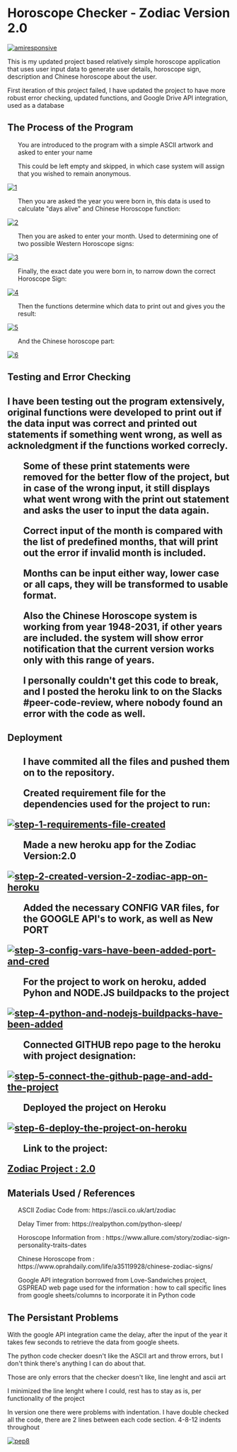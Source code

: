 <h1> Horoscope Checker - Zodiac Version 2.0</h1>
<a href="https://ibb.co/SN53Mrh"><img src="https://i.ibb.co/F6mDyVS/amiresponsive.png" alt="amiresponsive" border="0"></a>
<p> This is my updated project based relatively simple horoscope application that uses user input data to generate user details, horoscope sign, description and Chinese horoscope about the user. </p>
<p> First iteration of this project failed, I have updated the project to have more robust error checking, updated functions, and Google Drive API integration, used as a database</p>

<h2> The Process of the Program</h2>
    <ul>You are introduced to the program with a simple ASCII artwork and asked to enter your name</ul>
    <ul>This could be left empty and skipped, in which case system will assign that you wished to remain anonymous.</ul>
    <a href="https://ibb.co/j5XK4S0"><img src="https://i.ibb.co/H28vgjw/1.png" alt="1" border="0"></a>
    <br>
    <ul>Then you are asked the year you were born in, this data is used to calculate "days alive" and Chinese Horoscope function:</ul>
    <a href="https://ibb.co/d7VNp98"><img src="https://i.ibb.co/QXTWHBy/2.png" alt="2" border="0"></a>
    <ul>Then you are asked to enter your month. Used to determining one of two possible Western Horoscope signs:</ul>
    <a href="https://ibb.co/L17wFNF"><img src="https://i.ibb.co/w4mHkck/3.png" alt="3" border="0"></a>
    <ul>Finally, the exact date you were born in, to narrow down the correct Horoscope Sign:</ul>
    <a href="https://ibb.co/VL58WwQ"><img src="https://i.ibb.co/wdj1Ncw/4.png" alt="4" border="0"></a>
    <ul>Then the functions determine which data to print out and gives you the result:</ul>
    <a href="https://ibb.co/syrXY4T"><img src="https://i.ibb.co/72F0mD3/5.png" alt="5" border="0"></a>
    <ul>And the Chinese horoscope part:</ul>
    <a href="https://ibb.co/0cgVycM"><img src="https://i.ibb.co/Vt7pYtS/6.png" alt="6" border="0"></a>

<h2>Testing and Error Checking<h2>
    <p>I have been testing out the program extensively, original functions were developed to print out if the data input was correct and printed out statements if something went wrong, as well as acknoledgment if the functions worked correcly.</p>
    <ul>Some of these print statements were removed for the better flow of the project, but in case of the wrong input, it still displays what went wrong with the print out statement and asks the user to input the data again.</ul>
    <ul>Correct input of the month is compared with the list of predefined months, that will print out the error if invalid month is included.</ul>
    <ul>Months can be input either way, lower case or all caps, they will be transformed to usable format.</ul>
    <ul>Also the Chinese Horoscope system is working from year 1948-2031, if other years are included. the system will show error notification that the current version works only with this range of years.</ul>
    <ul>I personally couldn't get this code to break, and I posted the heroku link to on the Slacks #peer-code-review, where nobody found an error with the code as well.</ul> 
    

<h2>Deployment<h2>
    <ul>I have commited all the files and pushed them on to the repository. </ul>
    <ul>Created requirement file for the dependencies used for the project to run:</ul>
    <a href="https://ibb.co/WnSTp8Z"><img src="https://i.ibb.co/Q9s5jSL/step-1-requirements-file-created.png" alt="step-1-requirements-file-created" border="0"></a>
    <ul>Made a new heroku app for the Zodiac Version:2.0</ul>
    <a href="https://ibb.co/sQM6Fpm"><img src="https://i.ibb.co/TRFbHDv/step-2-created-version-2-zodiac-app-on-heroku.png" alt="step-2-created-version-2-zodiac-app-on-heroku" border="0"></a>
    <ul> Added the necessary CONFIG VAR files, for the GOOGLE API's to work, as well as New PORT</ul>
    <a href="https://ibb.co/1Tpzvbx"><img src="https://i.ibb.co/KWQK0mH/step-3-config-vars-have-been-added-port-and-cred.png" alt="step-3-config-vars-have-been-added-port-and-cred" border="0"></a>
    <ul>For the project to work on heroku, added Pyhon and NODE.JS buildpacks to the project</ul>
    <a href="https://ibb.co/z28w3C5"><img src="https://i.ibb.co/QH8GWhc/step-4-python-and-nodejs-buildpacks-have-been-added.png" alt="step-4-python-and-nodejs-buildpacks-have-been-added" border="0"></a>
    <ul>Connected GITHUB repo page to the heroku with project designation:</ul>
    <a href="https://ibb.co/k9L761h"><img src="https://i.ibb.co/KLtPzw9/step-5-connect-the-github-page-and-add-the-project.png" alt="step-5-connect-the-github-page-and-add-the-project" border="0"></a>
    <ul>Deployed the project on Heroku</ul>
    <a href="https://ibb.co/hMTr7ZG"><img src="https://i.ibb.co/0Xz1DF0/step-6-deploy-the-project-on-heroku.png" alt="step-6-deploy-the-project-on-heroku" border="0"></a>
    <br>
    <ul>Link to the project:</ul>
    <a href="https://zodiac-version2-2c53e1995910.herokuapp.com/">Zodiac Project : 2.0</a>

<h2> Materials Used / References</h2>
    <ul>ASCII Zodiac Code from: https://ascii.co.uk/art/zodiac</ul>
    <ul>Delay Timer from: https://realpython.com/python-sleep/</ul>
    <ul>Horoscope Information from : https://www.allure.com/story/zodiac-sign-personality-traits-dates</ul>
    <ul>Chinese Horoscope from : https://www.oprahdaily.com/life/a35119928/chinese-zodiac-signs/</ul>
    <ul>Google API integration borrowed from Love-Sandwiches project, GSPREAD web page used for the information : how to call specific lines from google sheets/columns to incorporate it in Python code</ul>

 <h2> The Persistant Problems </h2>
 <p>With the google API integration came the delay, after the input of the year it takes few seconds to retrieve the data from google sheets.</p>
 <p> The python code checker doesn't like the ASCII art and throw errors, but I don't think there's anything I can do about that.</p>
 <p> Those are only errors that the checker doesn't like, line lenght and ascii art</p>
 <p>I minimized the line lenght where I could, rest has to stay as is, per functionality of the project</p> 
 <p>In version one there were problems with indentation. I have double checked all the code, there are 2 lines between each code section. 4-8-12 indents throughout<p>
 <a href="https://ibb.co/ygHpNdV"><img src="https://i.ibb.co/ss8Cgbt/pep8.png" alt="pep8" border="0"></a>
<br>
